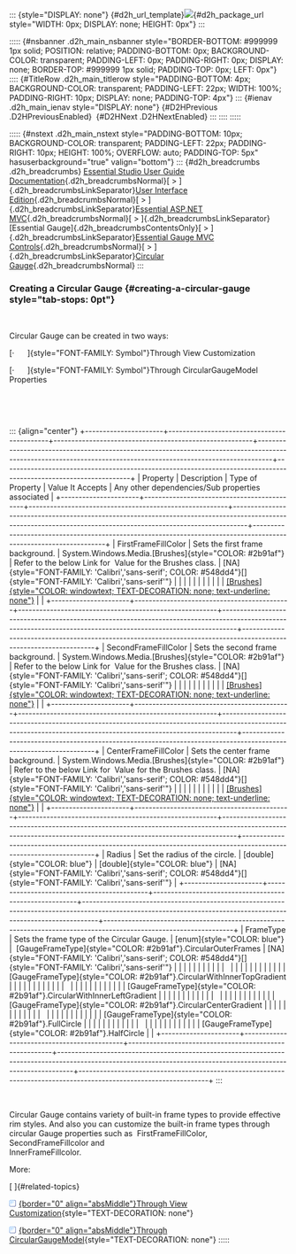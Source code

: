::: {style="DISPLAY: none"}
[](ms-xhelp:///?Id=d2h_url_template){#d2h_url_template}![](!package_url!){#d2h_package_url style="WIDTH: 0px; DISPLAY: none; HEIGHT: 0px"}
:::

::::: {#nsbanner .d2h_main_nsbanner style="BORDER-BOTTOM: #999999 1px solid; POSITION: relative; PADDING-BOTTOM: 0px; BACKGROUND-COLOR: transparent; PADDING-LEFT: 0px; PADDING-RIGHT: 0px; DISPLAY: none; BORDER-TOP: #999999 1px solid; PADDING-TOP: 0px; LEFT: 0px"}
:::: {#TitleRow .d2h_main_titlerow style="PADDING-BOTTOM: 4px; BACKGROUND-COLOR: transparent; PADDING-LEFT: 22px; WIDTH: 100%; PADDING-RIGHT: 10px; DISPLAY: none; PADDING-TOP: 4px"}
::: {#ienav .d2h_main_ienav style="DISPLAY: none"}
[](ms-xhelp:///?Id=b02ee8e8-6662-4f05-bfb3-fe6832365c5d){#D2HPrevious .D2HPreviousEnabled}  [](ms-xhelp:///?Id=c2bb4b5f-c256-41af-b996-1468c86c9e3e){#D2HNext .D2HNextEnabled}
:::
::::
:::::

::::: {#nstext .d2h_main_nstext style="PADDING-BOTTOM: 10px; BACKGROUND-COLOR: transparent; PADDING-LEFT: 22px; PADDING-RIGHT: 10px; HEIGHT: 100%; OVERFLOW: auto; PADDING-TOP: 5px" hasuserbackground="true" valign="bottom"}
::: {#d2h_breadcrumbs .d2h_breadcrumbs}
[Essential Studio User Guide Documentation](ms-xhelp:///?Id=12457748-09e3-4d74-a240-8e049cedf030){.d2h_breadcrumbsNormal}[ \> ]{.d2h_breadcrumbsLinkSeparator}[User Interface Edition](ms-xhelp:///?Id=c29296b7-531c-413b-a0ec-488ca1f7f669){.d2h_breadcrumbsNormal}[ \> ]{.d2h_breadcrumbsLinkSeparator}[Essential ASP.NET MVC](ms-xhelp:///?Id=4b14e7d1-65c4-4f67-b1aa-2c37709905a5){.d2h_breadcrumbsNormal}[ \> ]{.d2h_breadcrumbsLinkSeparator}[Essential Gauge]{.d2h_breadcrumbsContentsOnly}[ \> ]{.d2h_breadcrumbsLinkSeparator}[Essential Gauge MVC Controls](ms-xhelp:///?Id=40e49273-50bb-4d67-8631-7592d9b36828){.d2h_breadcrumbsNormal}[ \> ]{.d2h_breadcrumbsLinkSeparator}[Circular Gauge](ms-xhelp:///?Id=b02ee8e8-6662-4f05-bfb3-fe6832365c5d){.d2h_breadcrumbsNormal}
:::

### Creating a Circular Gauge {#creating-a-circular-gauge style="tab-stops: 0pt"}

 

Circular Gauge can be created in two ways:

[·      ]{style="FONT-FAMILY: Symbol"}Through View Customization

[·      ]{style="FONT-FAMILY: Symbol"}Through CircularGaugeModel Properties

 

 

::: {align="center"}
+----------------------+--------------------------------------------+--------------------------------------------------------+----------------------------------------------------------------------------------------------------------------------------------------------------------------+------------------------------------------------------------------------------------------------------------------+
| Property             | Description                                | Type of Property                                       | Value It Accepts                                                                                                                                               | Any other dependencies/Sub properties associated                                                                 |
+----------------------+--------------------------------------------+--------------------------------------------------------+----------------------------------------------------------------------------------------------------------------------------------------------------------------+------------------------------------------------------------------------------------------------------------------+
| FirstFrameFillColor  | Sets the first frame background.           | System.Windows.Media.[Brushes]{style="COLOR: #2b91af"} | Refer to the below Link for  Value for the Brushes class.                                                                                                      | [NA]{style="FONT-FAMILY: 'Calibri','sans-serif'; COLOR: #548dd4"}[]{style="FONT-FAMILY: 'Calibri','sans-serif'"} |
|                      |                                            |                                                        |                                                                                                                                                                |                                                                                                                  |
|                      |                                            |                                                        | [[Brushes]{style="COLOR: windowtext; TEXT-DECORATION: none; text-underline: none"}](http://msdn.microsoft.com/en-us/library/system.windows.media.brushes.aspx) |                                                                                                                  |
+----------------------+--------------------------------------------+--------------------------------------------------------+----------------------------------------------------------------------------------------------------------------------------------------------------------------+------------------------------------------------------------------------------------------------------------------+
| SecondFrameFillColor | Sets the second frame background.          | System.Windows.Media.[Brushes]{style="COLOR: #2b91af"} | Refer to the below Link for  Value for the Brushes class.                                                                                                      | [NA]{style="FONT-FAMILY: 'Calibri','sans-serif'; COLOR: #548dd4"}[]{style="FONT-FAMILY: 'Calibri','sans-serif'"} |
|                      |                                            |                                                        |                                                                                                                                                                |                                                                                                                  |
|                      |                                            |                                                        | [[Brushes]{style="COLOR: windowtext; TEXT-DECORATION: none; text-underline: none"}](http://msdn.microsoft.com/en-us/library/system.windows.media.brushes.aspx) |                                                                                                                  |
+----------------------+--------------------------------------------+--------------------------------------------------------+----------------------------------------------------------------------------------------------------------------------------------------------------------------+------------------------------------------------------------------------------------------------------------------+
| CenterFrameFillColor | Sets the center frame background.          | System.Windows.Media.[Brushes]{style="COLOR: #2b91af"} | Refer to the below Link for  Value for the Brushes class.                                                                                                      | [NA]{style="FONT-FAMILY: 'Calibri','sans-serif'; COLOR: #548dd4"}[]{style="FONT-FAMILY: 'Calibri','sans-serif'"} |
|                      |                                            |                                                        |                                                                                                                                                                |                                                                                                                  |
|                      |                                            |                                                        | [[Brushes]{style="COLOR: windowtext; TEXT-DECORATION: none; text-underline: none"}](http://msdn.microsoft.com/en-us/library/system.windows.media.brushes.aspx) |                                                                                                                  |
+----------------------+--------------------------------------------+--------------------------------------------------------+----------------------------------------------------------------------------------------------------------------------------------------------------------------+------------------------------------------------------------------------------------------------------------------+
| Radius               | Set the radius of the circle.              | [double]{style="COLOR: blue"}                          | [double]{style="COLOR: blue"}                                                                                                                                  | [NA]{style="FONT-FAMILY: 'Calibri','sans-serif'; COLOR: #548dd4"}[]{style="FONT-FAMILY: 'Calibri','sans-serif'"} |
+----------------------+--------------------------------------------+--------------------------------------------------------+----------------------------------------------------------------------------------------------------------------------------------------------------------------+------------------------------------------------------------------------------------------------------------------+
| FrameType            | Sets the frame type of the Circular Gauge. | [enum]{style="COLOR: blue"}                            |  [GaugeFrameType]{style="COLOR: #2b91af"}.CircularOuterFrames                                                                                                  | [NA]{style="FONT-FAMILY: 'Calibri','sans-serif'; COLOR: #548dd4"}[]{style="FONT-FAMILY: 'Calibri','sans-serif'"} |
|                      |                                            |                                                        |                                                                                                                                                                |                                                                                                                  |
|                      |                                            |                                                        |                                                                                                                                                                |                                                                                                                  |
|                      |                                            |                                                        |                                                                                                                                                                |                                                                                                                  |
|                      |                                            |                                                        | [GaugeFrameType]{style="COLOR: #2b91af"}.CircularWithInnerTopGradient                                                                                          |                                                                                                                  |
|                      |                                            |                                                        |                                                                                                                                                                |                                                                                                                  |
|                      |                                            |                                                        |                                                                                                                                                                |                                                                                                                  |
|                      |                                            |                                                        |                                                                                                                                                                |                                                                                                                  |
|                      |                                            |                                                        | [GaugeFrameType]{style="COLOR: #2b91af"}.CircularWithInnerLeftGradient                                                                                         |                                                                                                                  |
|                      |                                            |                                                        |                                                                                                                                                                |                                                                                                                  |
|                      |                                            |                                                        |                                                                                                                                                                |                                                                                                                  |
|                      |                                            |                                                        |                                                                                                                                                                |                                                                                                                  |
|                      |                                            |                                                        | [GaugeFrameType]{style="COLOR: #2b91af"}.CircularCenterGradient                                                                                                |                                                                                                                  |
|                      |                                            |                                                        |                                                                                                                                                                |                                                                                                                  |
|                      |                                            |                                                        |                                                                                                                                                                |                                                                                                                  |
|                      |                                            |                                                        |                                                                                                                                                                |                                                                                                                  |
|                      |                                            |                                                        | [GaugeFrameType]{style="COLOR: #2b91af"}.FullCircle                                                                                                            |                                                                                                                  |
|                      |                                            |                                                        |                                                                                                                                                                |                                                                                                                  |
|                      |                                            |                                                        |                                                                                                                                                                |                                                                                                                  |
|                      |                                            |                                                        |                                                                                                                                                                |                                                                                                                  |
|                      |                                            |                                                        | [GaugeFrameType]{style="COLOR: #2b91af"}.HalfCircle                                                                                                            |                                                                                                                  |
+----------------------+--------------------------------------------+--------------------------------------------------------+----------------------------------------------------------------------------------------------------------------------------------------------------------------+------------------------------------------------------------------------------------------------------------------+
:::

 

Circular Gauge contains variety of built-in frame types to provide effective rim styles. And also you can customize the built-in frame types through circular Gauge properties such as  FirstFrameFillColor, SecondFrameFillcolor and InnerFrameFillcolor.                                                                       

More:

[ ]{#related-topics}

[![](button.gif){border="0" align="absMiddle"}Through View Customization](ms-xhelp:///?Id=eca6949b-de71-4c53-a01d-9a3f467b7ce9){style="TEXT-DECORATION: none"}

[![](button.gif){border="0" align="absMiddle"}Through CircularGaugeModel](ms-xhelp:///?Id=b2f67842-9b73-4f51-a989-88693c82e1c4){style="TEXT-DECORATION: none"}
:::::
